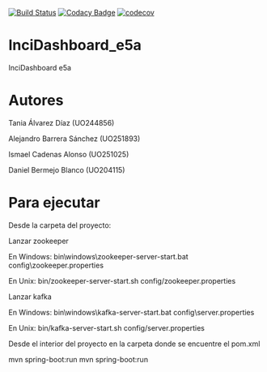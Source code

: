 
[![Build Status](https://travis-ci.org/Arquisoft/Loader_e5a.svg?branch=master)](https://travis-ci.org/Arquisoft/InciDashboard_e5a)
[![Codacy Badge](https://api.codacy.com/project/badge/Grade/81ed23f28056410c9d542489fba9b901)](https://www.codacy.com/app/jelabra/InciDashboard_e5a?utm_source=github.com&amp;utm_medium=referral&amp;utm_content=Arquisoft/InciDashboard_e5a&amp;utm_campaign=Badge_Grade)
[![codecov](https://codecov.io/gh/Arquisoft/InciDashboard_e5a/branch/master/graph/badge.svg)](https://codecov.io/gh/Arquisoft/InciDashboard_e5a)

# InciDashboard_e5a
InciDashboard e5a

# Autores

Tania Álvarez Díaz (UO244856)

Alejandro Barrera Sánchez (UO251893)

Ismael Cadenas Alonso (UO251025)

Daniel Bermejo Blanco (UO204115)

# Para ejecutar

Desde la carpeta del proyecto:
 	 
Lanzar zookeeper

En Windows: 
bin\windows\zookeeper-server-start.bat config\zookeeper.properties

En Unix:
bin/zookeeper-server-start.sh config/zookeeper.properties

Lanzar kafka

En Windows: 
bin\windows\kafka-server-start.bat config\server.properties

En Unix: 
bin/kafka-server-start.sh config/server.properties

Desde el interior del proyecto en la carpeta donde se encuentre el pom.xml

mvn spring-boot:run	 mvn spring-boot:run
